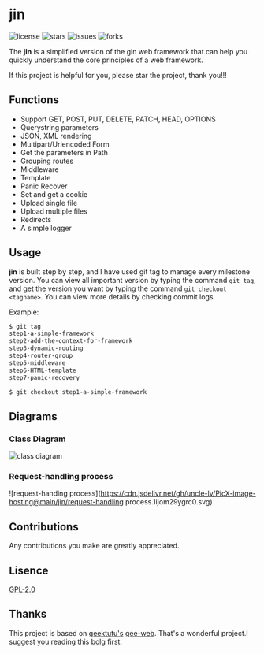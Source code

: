 # jin

![license](https://img.shields.io/github/license/uncle-lv/jin)  ![stars](https://img.shields.io/github/stars/uncle-lv/jin)   ![issues](https://img.shields.io/github/issues/uncle-lv/jin) ![forks](https://img.shields.io/github/forks/uncle-lv/jin) 

The **jin** is a simplified version of the gin web framework that can help you quickly understand the core principles of a web framework.

If this project is helpful for you, please star the project, thank you!!!

## Functions

- Support GET, POST, PUT, DELETE, PATCH, HEAD, OPTIONS
- Querystring parameters
- JSON, XML rendering
- Multipart/Urlencoded Form
- Get the parameters in Path
- Grouping routes
- Middleware
- Template
- Panic Recover
- Set and get a cookie
- Upload single file
- Upload multiple files
- Redirects
- A simple logger

## Usage

**jin** is built step by step, and I have used git tag to manage every milestone version. You can view all important version by typing the command `git tag`, and get the version you want by typing the command `git checkout <tagname>`. You can view more details by checking commit logs.

Example:

```bash
$ git tag
step1-a-simple-framework
step2-add-the-context-for-framework
step3-dynamic-routing
step4-router-group
step5-middleware
step6-HTML-template
step7-panic-recovery

$ git checkout step1-a-simple-framework
```

## Diagrams

### Class Diagram

![class diagram](https://cdn.jsdelivr.net/gh/uncle-lv/PicX-image-hosting@main/jin/class_diagram.4nq0xbzu2cu0.svg)

### Request-handling process

![request-handing process](https://cdn.jsdelivr.net/gh/uncle-lv/PicX-image-hosting@main/jin/request-handling process.1ijom29ygrc0.svg)

## Contributions

Any contributions you make are greatly appreciated.

## Lisence

[GPL-2.0](https://github.com/uncle-lv/jin/blob/main/LICENSE)

## Thanks

This project is based on [geektutu's](https://github.com/geektutu) [gee-web](https://github.com/geektutu/7days-golang/tree/master/gee-web). That's a wonderful project.I suggest you reading this [bolg](https://geektutu.com/post/gee.html) first.